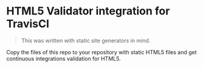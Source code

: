 # HTML5 Validator integration for TravisCI

> This was written with static site generators in mind.

Copy the files of this repo to your repository with static HTML5 files and get continuous integrations validation for HTML5.
